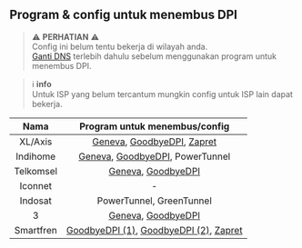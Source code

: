 ## Program & config untuk menembus DPI

> ⚠ **PERHATIAN** ⚠  
> Config ini belum tentu bekerja di wilayah anda.  \
> [Ganti DNS](../README.md#aplikasi-aplikasi-dns) terlebih dahulu sebelum menggunakan program untuk menembus DPI.

> ℹ️ **info**  
> Untuk ISP yang belum tercantum mungkin config untuk ISP lain dapat bekerja.

| Nama | Program untuk menembus/config |
| :---: | :---: |
| XL/Axis | [Geneva](geneva/3-axis-indihome-telkomsel), [GoodbyeDPI](goodbyedpi/xl-smartfren), [Zapret](zapret/smartfren-xl) |
| Indihome | [Geneva](geneva/3-axis-indihome-telkomsel), [GoodbyeDPI](goodbyedpi/3-indihome-telkomsel-smartfren), PowerTunnel |
| Telkomsel | [Geneva](geneva/3-axis-indihome-telkomsel), [GoodbyeDPI](goodbyedpi/3-indihome-telkomsel-smartfren) |
| Iconnet | - |
| Indosat | PowerTunnel, GreenTunnel |
| 3 | [Geneva](geneva/3-axis-indihome-telkomsel), [GoodbyeDPI](goodbyedpi/3-indihome-telkomsel-smartfren) |
| Smartfren | [GoodbyeDPI (1)](goodbyedpi/xl-smartfren), [GoodbyeDPI (2)](goodbyedpi/3-indihome-telkomsel-smartfren), [Zapret](zapret/smartfren-xl) |

